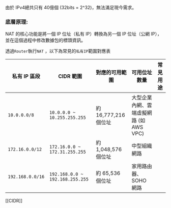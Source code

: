 由於 IPv4總共只有 40億個 (32bits = 2^32)，無法滿足現今需求。

### 底層原理:

NAT 的核心功能是將一個 IP 位址（私有 IP）轉換為另一個 IP 位址（公網 IP），並在這個過程中修改數據包的標頭資訊。

透過`Router`執行`NAT` ，以下為常見的`私有IP`範圍對應表


| 私有 IP 區段         | CIDR 範圍                         | 對應的可用範圍          | 可用位址數量                    | 常見用途 |
| ---------------- | ------------------------------- | ---------------- | ------------------------- | ---- |
| `10.0.0.0/8`     | `10.0.0.0 ~ 10.255.255.255`     | 約 16,777,216 個位址 | 大型企業內網、雲端虛擬網路 (如 AWS VPC) |      |
| `172.16.0.0/12`  | `172.16.0.0 ~ 172.31.255.255`   | 約 1,048,576 個位址  | 中型組織網路                    |      |
| `192.168.0.0/16` | `192.168.0.0 ~ 192.168.255.255` | 約 65,536 個位址     | 家用路由器、SOHO 網路             |      |
[[CIDR]]
